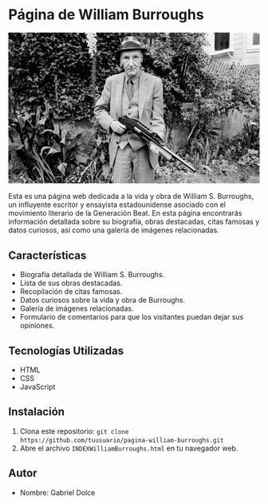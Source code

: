 # Página de William Burroughs

![William Burroughs](Burroughs2_1.jpg)

Esta es una página web dedicada a la vida y obra de William S. Burroughs, un influyente escritor y ensayista estadounidense asociado con el movimiento literario de la Generación Beat. En esta página encontrarás información detallada sobre su biografía, obras destacadas, citas famosas y datos curiosos, así como una galería de imágenes relacionadas.

## Características

- Biografía detallada de William S. Burroughs.
- Lista de sus obras destacadas.
- Recopilación de citas famosas.
- Datos curiosos sobre la vida y obra de Burroughs.
- Galería de imágenes relacionadas.
- Formulario de comentarios para que los visitantes puedan dejar sus opiniones.

## Tecnologías Utilizadas

- HTML
- CSS
- JavaScript

## Instalación

1. Clona este repositorio: `git clone https://github.com/tuusuario/pagina-william-burroughs.git`
2. Abre el archivo `INDEXWilliamBurroughs.html` en tu navegador web.

## Autor

- Nombre: Gabriel Dolce